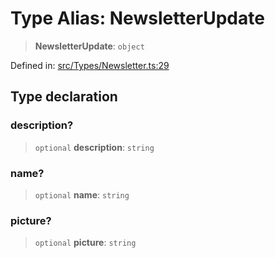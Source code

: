 # Type Alias: NewsletterUpdate

> **NewsletterUpdate**: `object`

Defined in: [src/Types/Newsletter.ts:29](https://github.com/Fokusdotid/bail/blob/8a30cf93a8ac726f06d1ad6578695812a8253e53/src/Types/Newsletter.ts#L29)

## Type declaration

### description?

> `optional` **description**: `string`

### name?

> `optional` **name**: `string`

### picture?

> `optional` **picture**: `string`
